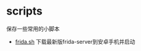 # scripts
保存一些常用的小脚本

* [frida.sh](https://github.com/dearlancer/scripts/blob/master/shell/frida.sh) 下载最新版frida-server到安卓手机并启动
